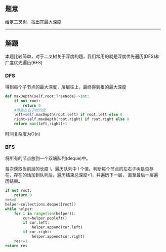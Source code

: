 ## 题意

给定二叉树，找出其最大深度

---
## 解题

本题比较简单，对于二叉树关于深度的题，我们常用的就是深度优先遍历(DFS)和广度优先遍历(BFS)

### DFS

得到每个子节点的最大深度，层层往上，最终得到根的最大深度

```python
def maxDepth(self,root:TreeNode)->int:
	if not root:
		return 0
	#得到左右子树的值
	left=self.maxDepth(root.left) if root.left else 0
	right=self.maxDepth(root.right) if root.right else 0
	return max(left,right)+1
```
时间复杂度为O(n)

### BFS

将所有的节点放到一个双端队列(deque)中。

每次获取当前层的长度 l，遍历队列中 l 个值，判断每个节点的左右子树是否存在，存在的话加到队列后，遍历结束总深度+1，并遍历下一层， 直至最后一层遍历结束。

```python
if not root:
	return 0      
res=0
helper=collections.deque([root])
while helper:
	for i in range(len(helper)):
		cur=helper.popleft()
		if cur.left:
			helper.append(cur.left)
		if cur.right:
			helper.append(cur.right)
	res+=1
return res
```